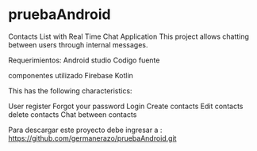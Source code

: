 # pruebaAndroid
Contacts List with Real Time Chat Application
This project allows chatting between users through internal messages.

Requerimientos:
Android studio
Codigo fuente

componentes utilizado
Firebase
Kotlin


This has the following characteristics:

User register
Forgot your password
Login
Create contacts
Edit contacts
delete contacts
Chat between contacts

Para descargar este proyecto  debe ingresar a :
https://github.com/germanerazo/pruebaAndroid.git

